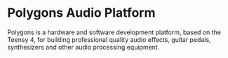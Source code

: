 Polygons Audio Platform
=======================

Polygons is a hardware and software development platform, based on the Teensy 4, for building professional quality audio effects, guitar pedals, synthesizers and other audio processing equipment.

